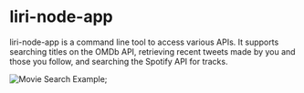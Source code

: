 # liri-node-app

liri-node-app is a command line tool to access various APIs. It supports searching titles on the OMDb API, retrieving recent tweets made by you and those you follow, and searching the Spotify API for tracks.

![Movie Search Example]('/screenshots/example1.png');
